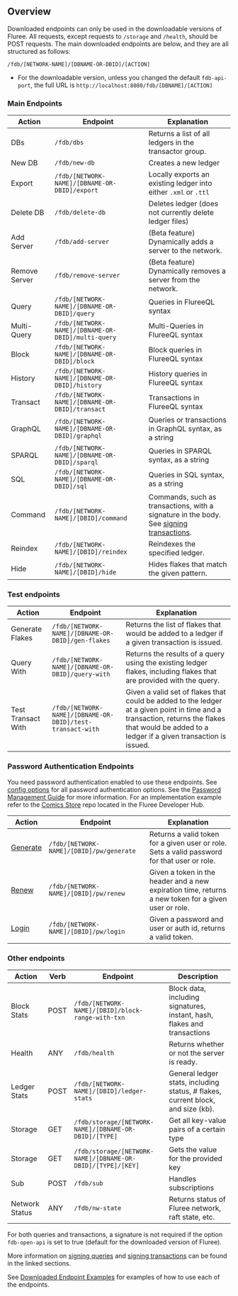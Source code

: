 ## Overview

Downloaded endpoints can only be used in the downloadable versions of Fluree. All requests, except requests to `/storage` and `/health`, should be POST requests. The main downloaded endpoints are below, and they are all structured as follows:

`/fdb/[NETWORK-NAME]/[DBNAME-OR-DBID]/[ACTION]`

- For the downloadable version, unless you changed the default `fdb-api-port`, the full URL is `http://localhost:8080/fdb/[DBNAME]/[ACTION]`

### Main Endpoints

Action | Endpoint | Explanation
-- | -- | --
DBs | `/fdb/dbs` | Returns a list of all ledgers in the transactor group.
New DB | `/fdb/new-db` | Creates a new ledger
Export | `/fdb/[NETWORK-NAME]/[DBNAME-OR-DBID]/export` | Locally exports an existing ledger into either `.xml` or `.ttl`
Delete DB | `/fdb/delete-db` | Deletes ledger (does not currently delete ledger files)
Add Server | `/fdb/add-server` | (Beta feature) Dynamically adds a server to the network.
Remove Server | `/fdb/remove-server`| (Beta feature) Dynamically removes a server from the network.
Query | `/fdb/[NETWORK-NAME]/[DBNAME-OR-DBID]/query` | Queries in FlureeQL syntax
Multi-Query | `/fdb/[NETWORK-NAME]/[DBNAME-OR-DBID]/multi-query` | Multi-Queries in FlureeQL syntax
Block | `/fdb/[NETWORK-NAME]/[DBNAME-OR-DBID]/block` | Block queries in FlureeQL syntax
History |  `/fdb/[NETWORK-NAME]/[DBNAME-OR-DBID]/history`| History queries in FlureeQL syntax
Transact | `/fdb/[NETWORK-NAME]/[DBNAME-OR-DBID]/transact` | Transactions in FlureeQL syntax
GraphQL | `/fdb/[NETWORK-NAME]/[DBNAME-OR-DBID]/graphql` | Queries or transactions in GraphQL syntax, as a string
SPARQL | `/fdb/[NETWORK-NAME]/[DBNAME-OR-DBID]/sparql` | Queries in SPARQL syntax, as a string
SQL | `/fdb/[NETWORK-NAME]/[DBNAME-OR-DBID]/sql` | Queries in SQL syntax, as a string
Command | `/fdb/[NETWORK-NAME]/[DBID]/command` | Commands, such as transactions, with a signature in the body. See [signing transactions](/guides/identity/signatures#signed-transactions).
Reindex | `/fdb/[NETWORK-NAME]/[DBID]/reindex` | Reindexes the specified ledger.
Hide | `/fdb/[NETWORK-NAME]/[DBID]/hide` | Hides flakes that match the given pattern.

### Test endpoints

Action | Endpoint | Explanation
-- | -- | --
Generate Flakes | `/fdb/[NETWORK-NAME]/[DBNAME-OR-DBID]/gen-flakes` | Returns the list of flakes that would be added to a ledger if a given transaction is issued.
Query With | `/fdb/[NETWORK-NAME]/[DBNAME-OR-DBID]/query-with` | Returns the results of a query using the existing ledger flakes, including flakes that are provided with the query.
Test Transact With | `/fdb/[NETWORK-NAME]/[DBNAME-OR-DBID]/test-transact-with` | Given a valid set of flakes that could be added to the ledger at a given point in time and a transaction, returns the flakes that would be added to a ledger if a given transaction is issued.

### Password Authentication Endpoints

You need password authentication enabled to use these endpoints. See [config options](/docs/getting-started/installation#password-and-jwt-token-settings) for all password authentication options. See the [Password Management Guide](/guides/identity/password-management) for more information. For an implementation example refer to the [Comics Store](https://github.com/fluree/developer-hub) repo located in the Fluree Developer Hub.

Action | Endpoint | Explanation
-- | -- | --
[Generate](/api/downloaded-endpoints/downloaded-examples#-generate) | `/fdb/[NETWORK-NAME]/[DBID]/pw/generate` | Returns a valid token for a given user or role. Sets a valid password for that user or role.
[Renew](/api/downloaded-endpoints/downloaded-examples#-renew) | `/fdb/[NETWORK-NAME]/[DBID]/pw/renew` | Given a token in the header and a new expiration time, returns a new token for a given user or role.
[Login](/api/downloaded-endpoints/downloaded-examples#-login) | `/fdb/[NETWORK-NAME]/[DBID]/pw/login` | Given a password and user or auth id, returns a valid token.

### Other endpoints

Action | Verb | Endpoint | Description
-- | -- | -- | --
Block Stats | POST | `/fdb/[NETWORK-NAME]/[DBID]/block-range-with-txn` | Block data, including signatures, instant, hash, flakes and transactions
Health | ANY | `/fdb/health` | Returns whether or not the server is ready.
Ledger Stats | POST | `/fdb/[NETWORK-NAME]/[DBID]/ledger-stats` | General ledger stats, including status, # flakes, current block, and size (kb).
Storage | GET | `/fdb/storage/[NETWORK-NAME]/[DBNAME-OR-DBID]/[TYPE]` | Get all key-value pairs of a certain type
Storage | GET | `/fdb/storage/[NETWORK-NAME]/[DBNAME-OR-DBID]/[TYPE]/[KEY]` | Gets the value for the provided key
Sub | POST | `/fdb/sub` | Handles subscriptions
Network Status | ANY | `/fdb/nw-state` | Returns status of Fluree network, raft state, etc.

For both queries and transactions, a signature is not required if the option `fdb-open-api` is set to true (default for the downloaded version of Fluree).

More information on [signing queries](/guides/identity/signatures#signed-queries) and [signing transactions](/guides/identity/signatures#signed-transactions) can be found in the linked sections.

See [Downloaded Endpoint Examples](/api/downloaded-endpoints/downloaded-examples) for examples of how to use each of the endpoints.
